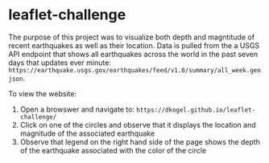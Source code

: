 # leaflet-challenge
The purpose of this project was to visualize both depth and magntitude of recent earthquakes as well as their location. Data is pulled from the a USGS API endpoint that shows all earthquakes across the world in the past seven days that updates ever minute: `https://earthquake.usgs.gov/earthquakes/feed/v1.0/summary/all_week.geojson`.

To view the website:

1. Open a browswer and navigate to: `https://dkogel.github.io/leaflet-challenge/`
1. Click on one of the circles and observe that it displays the location and magnitude of the associated earthquake
1. Observe that legend on the right hand side of the page shows the depth of the earthquake associated with the color of the circle


